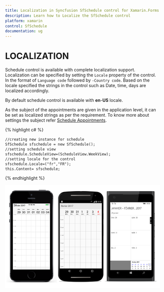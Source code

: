 ```yaml
---
title: Localization in Syncfusion SfSchedule control for Xamarin.Forms
description: Learn how to Localize the SfSchedule control
platform: xamarin
control: SfSchedule
documentation: ug
---
```



# LOCALIZATION 

Schedule control is available with complete localization support. Localization can be specified by setting the `Locale` property of the control. In the format of `Language code` followed by `-Country code`.  Based on the locale specified the strings in the control such as Date, time, days are localized accordingly.

By default schedule control is available with **en**-**US** locale. 

As the subject of the appointments are given in the application level, it can be set as localized strings as per the requirement. To know more about settings the subject refer [Schedule Appointments](/xamarin/sfschedule/populating-appointment "Schedule Appointments").

{% highlight c# %}
    
    //creating new instance for schedule
    SfSchedule sfschedule = new SfSchedule();
    //setting schedule view 
    sfschedule.ScheduleView=(ScheduleView.WeekView);
    //setting locale for the control 
    sfschedule.Locale=("fr","FR");
    this.Content= sfschedule;
    
{% endhighlight %}

![](Localization_images/Locale.png)